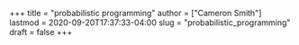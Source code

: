 +++
title = "probabilistic programming"
author = ["Cameron Smith"]
lastmod = 2020-09-20T17:37:33-04:00
slug = "probabilistic_programming"
draft = false
+++
